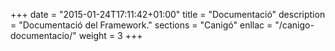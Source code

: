 +++
date        = "2015-01-24T17:11:42+01:00"
title       = "Documentació"
description = "Documentació del Framework."
sections    = "Canigó"
enllac		= "/canigo-documentacio/"
weight		= 3
+++
